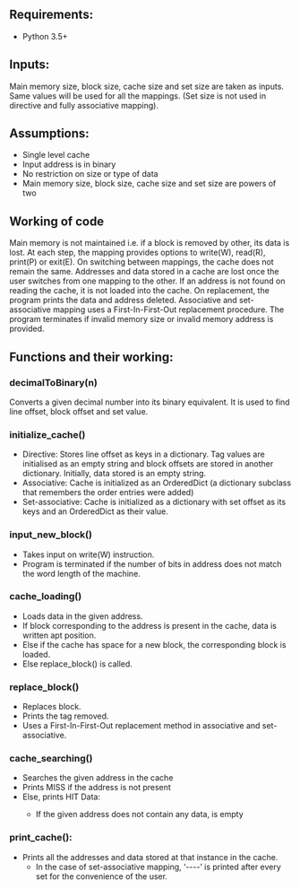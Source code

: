 
## Requirements:
- Python 3.5+


## Inputs:
Main memory size, block size, cache size and set size are taken as inputs. Same values will be used for all the mappings. (Set size is not used in directive and fully associative mapping).

## Assumptions:
- Single level cache
- Input address is in binary
- No restriction on size or type of data
- Main memory size, block size, cache size and set size are powers of two


## Working of code

Main memory is not maintained i.e. if a block is removed by other, its data is lost. At each step, the mapping provides options to write(W), read(R), print(P) or exit(E). On switching between mappings, the cache does not remain the same. Addresses and data stored in a cache are lost once the user switches from one mapping to the other. If an address is not found on reading the cache, it is not loaded into the cache. 
On replacement, the program prints the data and address deleted. Associative and set-associative mapping uses a First-In-First-Out replacement procedure.
The program terminates if invalid memory size or invalid memory address is provided.

## Functions and their working:

### decimalToBinary(n)
Converts a given decimal number into its binary equivalent. It is used to find line offset, block offset and set value.

### initialize_cache()
- Directive: Stores line offset as keys in a dictionary. Tag values are initialised as an empty string and block offsets are stored in another dictionary. Initially, data stored is an empty string.
- Associative: Cache is initialized as an OrderedDict (a dictionary subclass that remembers the order entries were added)
- Set-associative: Cache is initialized as a dictionary with set offset as its keys and an OrderedDict as their value.

### input_new_block()
- Takes input on write(W) instruction.
- Program is terminated if the number of bits in address does not match the word length of the machine.

### cache_loading()
- Loads data in the given address.
- If block corresponding to the address is present in the cache, data is written apt position.
- Else if the cache has space for a new block, the corresponding block is loaded.
- Else replace_block() is called.

### replace_block()
- Replaces block.
- Prints the tag removed.
- Uses a First-In-First-Out replacement method in associative and set-associative.

### cache_searching()
- Searches the given address in the cache
- Prints MISS if the address is not present
- Else, prints HIT Data: <data>
    - If the given address does not contain any data, <data> is empty
 
### print_cache():
- Prints all the addresses and data stored at that instance in the cache.
     - In the case of set-associative mapping, ‘----’ is printed after every set for the convenience of the user.


